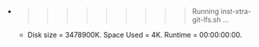 * >>>>>>>>> Running inst-xtra-git-lfs.sh ...
  * Disk size = 3478900K. Space Used = 4K. Runtime = 00:00:00:00.
